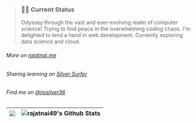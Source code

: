 <blockquote >
  <h3>  🧑‍💻  Current Status</h3>
  <p>Odyssey through the vast and ever-evolving realm of computer science! Trying to find peace in the overwhelming coding chaos. I'm delighted to lend a hand in web development. Currently exploring data science and cloud.</p>
</blockquote>
<h6>More on <a href="https://rajatnai.me/">rajatnai.me</a> </h6>
<h6>Sharing learning on <a href="https://rajatnai.hashnode.dev/">Silver Surfer</a> </h6>
<h6>Find me on <a href="https://twitter.com/rpsilver36">@rpsilver36</a> </h6>
    
| <img src ="https://github-readme-streak-stats.herokuapp.com?user=rajatnai49&theme=monokai-metallian&hide_border=true">  | <img alt="rajatnai49's Github Stats" src="https://denvercoder1-github-readme-stats.vercel.app/api/?username=rajatnai49&show_icons=true&include_all_commits=true&count_private=true&theme=react&hide_border=true&bg_color=1F222E&title_color=F85D7F&icon_color=F8D866"/> |
| -------- | ------- |


